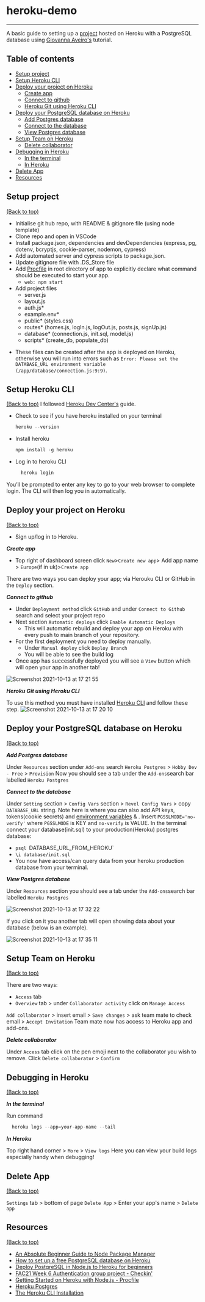 # heroku-demo
---
A basic guide to setting up a [project](https://learn.foundersandcoders.com/course/syllabus/apprenticeship/authentication/project/) hosted on Heroku with a PostgreSQL database using [Giovanna Aveiro's](https://dev.to/glrta/deploy-postgresql-in-node-js-to-heroku-for-beginners-1ck0) tutorial.

## Table of contents
- [Setup project](#setup-project)
- [Setup Heroku CLI](#setup-heroku-cli)
- [Deploy your project on Heroku](#deploy-your-project-on-heroku)
   - [Create app](#create-app)
   - [Connect to github](#connect-to-github)
   - [Heroku Git using Heroku CLI](#heroku-git-using-heroku-cli)
- [Deploy your PostgreSQL database on Heroku](#deploy-your-postgressql-database-on-heroku)
   - [Add Postgres database](#add-postgres-database)
   - [Connect to the database](#connect-to-the-database)
   - [View Postgres database](#view-postgres-database)
- [Setup Team on Heroku](#setup=team-on-heroku)
   - [Delete collaborator](#delete-collaborator)
- [Debugging in Heroku](#debugging-in-heroku)
   - [In the terminal](#in-the-terminal)
   - [In Heroku](#in-heroku)
- [Delete App](#delete-app)
- [Resources](#resources)

## Setup project
[(Back to top)](#table-of-contents)
- Initialise git hub repo, with README & gitignore file (using node template)
- Clone repo and open in VSCode
- Install package.json, dependencies and devDependencies (express, pg, dotenv, bcryptjs, cookie-parser, nodemon, cypress)
- Add automated server and cypress scripts to package.json.
- Update gitignore file with .DS_Store file
- Add [Procfile](https://devcenter.heroku.com/articles/getting-started-with-nodejs#define-a-procfile) in root directory of app to explicitly declare what command should be executed to start your app.
    - `web: npm start`
- Add project files
  - server.js
  - layout.js
  - auth.js*
  - example.env*
  - public* (styles.css)
  - routes* (homes.js, logIn.js, logOut.js, posts.js, signUp.js)
  - database* (connection.js, init.sql, model.js)
  - scripts* (create_db, populate_db)

* These files can be created after the app is deployed on Heroku, otherwise you will run into errors such as `Error: Please set the DATABASE_URL environment variable
(/app/database/connection.js:9:9)`.
## Setup Heroku CLI
[(Back to top)](#table-of-contents)
I followed [Heroku Dev Center's](https://devcenter.heroku.com/articles/heroku-cli#download-and-install) guide.

- Check to see if you have heroku installed on your terminal
  ```javascript
  heroku --version
  ```

- Install heroku
  ```javascript
  npm install -g heroku
  ```
- Log in to heroku CLI
  ```javascript
    heroku login
    ```
You’ll be prompted to enter any key to go to your web browser to complete login. The CLI will then log you in automatically.

## Deploy your project on Heroku
[(Back to top)](#table-of-contents)
- Sign up/log in to Heroku.

***Create app***
- Top right of dashboard screen click
    `New`>`Create new app`> Add app name > `Europe`(if in uk)>`Create app`

There are two ways you can deploy your app; via Herouku CLI or GitHub in the `Deploy` section.

***Connect to github***
- Under `Deployment method` click `GitHub` and under `Connect to Github` search and select your project repo
- Next section `Automatic deploys` click `Enable Automatic Deploys`
  - This will automatic rebuild and deploy your app on Heroku with every push to main branch of your repository.
- For the first deployment you need to deploy manually.
  - Under `Manual deploy` click `Deploy Branch`
  - You will be able to see the build log
- Once app has successfully deployed you will see a `View` button which will open your app in another tab! 

![Screenshot 2021-10-13 at 17 21 55](https://user-images.githubusercontent.com/69358550/137174113-bed58b87-ce2f-46c1-8b79-9125ccd9840b.png)

***Heroku Git using Heroku CLI***

To use this method you must have installed [Heroku CLI](https://devcenter.heroku.com/articles/heroku-cli) and follow these step.
![Screenshot 2021-10-13 at 17 20 10](https://user-images.githubusercontent.com/69358550/137174180-313860a8-6061-409b-8399-4ac09720ad71.png)

## Deploy your PostgreSQL database on Heroku
[(Back to top)](#table-of-contents)

***Add Postgres database***

Under `Resources` section under `Add-ons` search `Heroku Postgres` > `Hobby Dev - Free` > `Provision`
Now you should see a tab under the `Add-ons`search bar labelled `Heroku Postgres`

***Connect to the database***

Under `Setting` section > `Config Vars` section > `Revel Config Vars` > copy `DATABASE_URL` string.
Note here is where you can also add API keys, tokens(cookie secrets) and [environment variables](https://github.com/oliverjam/express-postgres-example#deploying-to-heroku) & .
Insert `PGSSLMODE='no-verify'` where `PGSSLMODE` is KEY and `no-verify` is VALUE.
In the terminal connect your database(init.sql) to your production(Heroku) postgres database:
  - `psql `DATABASE_URL_FROM_HEROKU`
  - `\i database/init.sql`
- You now have access/can query data from your heroku production database from your terminal.

***View Postgres database***

Under `Resources` section you should see a tab under the `Add-ons`search bar labelled `Heroku Postgres`

![Screenshot 2021-10-13 at 17 32 22](https://user-images.githubusercontent.com/69358550/137175622-4e1ece9b-e4e5-4474-9a28-c7ee2eb90b75.png)

If you click on it you another tab will open showing data about your database (below is an example).

![Screenshot 2021-10-13 at 17 35 11](https://user-images.githubusercontent.com/69358550/137175983-cb3161b4-a79a-45c5-8caa-8574ae8299b9.png)

## Setup Team on Heroku
[(Back to top)](#table-of-contents)

There are two ways:
- `Access` tab
- `Overview` tab > under `Collaborator activity` click on `Manage Access`

`Add collaborator` > insert email > `Save changes` > ask team mate to check email > `Accept Invitation`
Team mate now has access to Heroku app and add-ons.

***Delete collaborator***

Under `Access` tab click on the pen emoji next to the collaborator you wish to remove.
Click `Delete collaborator` > `Confirm`

## Debugging in Heroku
[(Back to top)](#table-of-contents)

***In the terminal***

Run command
```javascript
  heroku logs --app=your-app-name --tail
```
***In Heroku***

Top right hand corner > `More` > `View logs`
Here you can view your build logs especially handy when debugging!

## Delete App
[(Back to top)](#table-of-contents)

`Settings` tab > bottom of page `Delete App` > Enter your app's name > `Delete app`

## Resources
[(Back to top)](#table-of-contents)

- [An Absolute Beginner Guide to Node Package Manager](https://www.section.io/engineering-education/beginner-guide-to-npm/)
- [How to set up a free PostgreSQL database on Heroku](https://dev.to/prisma/how-to-setup-a-free-postgresql-database-on-heroku-1dc1)
- [Deploy PostgreSQL in Node.js to Heroku for beginners](https://dev.to/glrta/deploy-postgresql-in-node-js-to-heroku-for-beginners-1ck0)
- [FAC21 Week 6 Authentication group project - Checkin'](https://github.com/fac21/week-6-csam)
- [Getting Started on Heroku with Node.js - Procfile](https://devcenter.heroku.com/articles/getting-started-with-nodejs#define-a-procfile)
- [Heroku Postgres](https://devcenter.heroku.com/articles/heroku-postgresql#local-setup)
- [The Heroku CLI Installation](https://devcenter.heroku.com/articles/heroku-cli#download-and-install)
